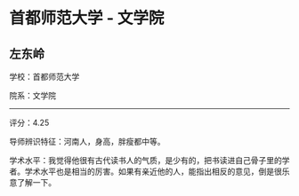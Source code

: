 # 首都师范大学 - 文学院

## 左东岭

学校：首都师范大学

院系：文学院

* * *

评分：4.25

导师辨识特征：河南人，身高，胖瘦都中等。

学术水平：我觉得他很有古代读书人的气质，是少有的，把书读进自己骨子里的学者。学术水平也是相当的厉害。如果有亲近他的人，能指出相反的意见，倒是很乐意了解一下。